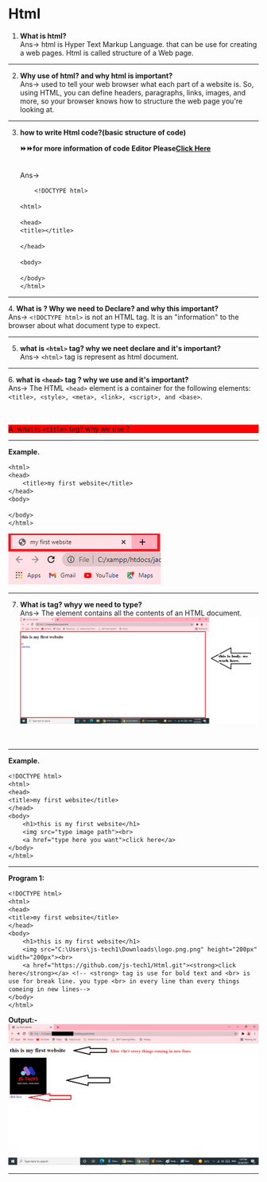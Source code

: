 # Html

1. <strong>What is html?</strong><br>
	Ans-> html is Hyper Text Markup Language. that can be use for creating a web pages. Html is called structure of a Web page.

********************************************************************************************************************************************************************************* 
2. <strong>Why use of html? and why html is important?</strong><br>
Ans-> used to tell your web browser what each part of a website is. So, using HTML, you can define headers, paragraphs, links, images, and more, so your browser knows how to structure the web page you're looking at.
 
*********************************************************************************************************************************************************************************
3. <strong>how to write Html code?(basic structure of code)<p>⏩⏩for more information of code Editor Please<a href="more_information.md">Click Here</a></p></strong><br>
Ans->
	```language
		<!DOCTYPE html>

	<html>

	<head>
	<title></title>

	</head>

	<body>

	</body>
	</html>
	```



*********************************************************************************************************************************************************************************  
4.<strong> What is <!DOCTYPE html> ? Why we need to Declare? and why this important? </strong> <br>
 Ans-> ```<!DOCTYPE html>```  is not an HTML tag. It is an "information" to the browser about what document type to expect.
********************************************************************************************************************************************************************************
5. <strong>what is ```<html>``` tag?  why we neet declare and it's important?</strong><br>
 Ans-> ```<html>``` tag is represent as html document.
 ********************************************************************************************************************************************************************************
6.<strong> what is ```<head>``` tag ? why we use and it's important?</strong> <br>
 Ans-> The HTML ```<head>``` element is a container for the following elements: ```<title>, <style>, <meta>, <link>, <script>, and <base>```.
	<br>
	<br>				
	<p style="background-color: red">A. what is ```<title>``` tag? why we use ?</p>
	
*********************************************************************************************************************************************************************************
<strong>Example.</strong>	
		
```<!DOCTYPE html>
<html>
<head>
	<title>my first website</title>
</head>
<body>

</body>
</html>
```
<img src="first web site.png">
		
*********************************************************************************************************************************************************************************

7. <strong>What is <body> tag? whyy we need to type?</strong><br>
Ans-> The <body> element contains all the contents of an HTML document.<br>
	<img src="body.png"><br>
		<br>
		<br>
*********************************************************************************************************************************************************************************
<strong>Example.</strong>
```example
<!DOCTYPE html>
<html>
<head>
<title>my first website</title>
</head>
<body>
	<h1>this is my first website</h1>
	<img src="type image path"><br>
	<a href="type here you want">click here</a>
</body>
</html>
```	
*******************************************************************************************************************************************************************************		
<strong>Program 1:</strong>
```
<!DOCTYPE html>
<html>
<head>
<title>my first website</title>
</head>
<body>
	<h1>this is my first website</h1>
	<img src="C:\Users\js-tech1\Downloads\logo.png.png" height="200px" width="200px"><br>
	<a href="https://github.com/js-tech1/Html.git"><strong>click here</strong></a> <!-- <strong> tag is use for bold text and <br> is use for break line. you type <br> in every line than every things comeing in new lines-->
</body>
</html>
```
		
<strong>Output:-</strong>
<br>
<img src="body_pr1.png">
		
******************************************************************************************************************************************************************
		
